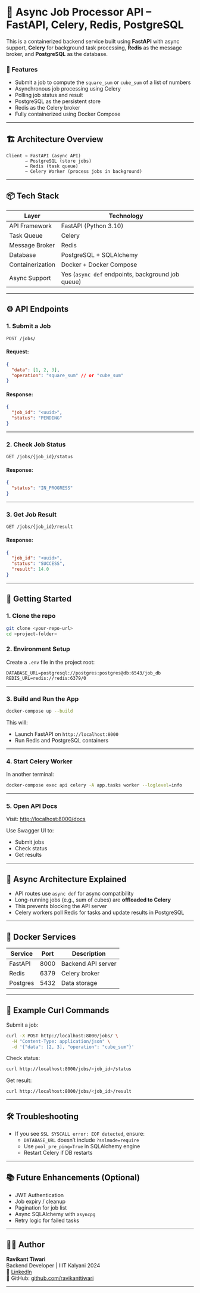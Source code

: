 # 🔧 Async Job Processor API – FastAPI, Celery, Redis, PostgreSQL

This is a containerized backend service built using **FastAPI** with async support, **Celery** for background task processing, **Redis** as the message broker, and **PostgreSQL** as the database.

### 🚀 Features

- Submit a job to compute the `square_sum` or `cube_sum` of a list of numbers
- Asynchronous job processing using Celery
- Polling job status and result
- PostgreSQL as the persistent store
- Redis as the Celery broker
- Fully containerized using Docker Compose

---

## 🏗️ Architecture Overview

```
Client → FastAPI (async API)
       → PostgreSQL (store jobs)
       → Redis (task queue)
       → Celery Worker (process jobs in background)
```

---

## 📦 Tech Stack

| Layer         | Technology              |
|---------------|--------------------------|
| API Framework | FastAPI (Python 3.10)    |
| Task Queue    | Celery                   |
| Message Broker| Redis                    |
| Database      | PostgreSQL + SQLAlchemy  |
| Containerization | Docker + Docker Compose |
| Async Support | Yes (`async def` endpoints, background job queue) |

---

## ⚙️ API Endpoints

### 1. **Submit a Job**
```
POST /jobs/
```

#### Request:
```json
{
  "data": [1, 2, 3],
  "operation": "square_sum" // or "cube_sum"
}
```

#### Response:
```json
{
  "job_id": "<uuid>",
  "status": "PENDING"
}
```

---

### 2. **Check Job Status**
```
GET /jobs/{job_id}/status
```

#### Response:
```json
{
  "status": "IN_PROGRESS"
}
```

---

### 3. **Get Job Result**
```
GET /jobs/{job_id}/result
```

#### Response:
```json
{
  "job_id": "<uuid>",
  "status": "SUCCESS",
  "result": 14.0
}
```

---

## 🚀 Getting Started

### 1. Clone the repo
```bash
git clone <your-repo-url>
cd <project-folder>
```

### 2. Environment Setup

Create a `.env` file in the project root:

```env
DATABASE_URL=postgresql://postgres:postgres@db:6543/job_db
REDIS_URL=redis://redis:6379/0
```

---

### 3. Build and Run the App

```bash
docker-compose up --build
```

This will:
- Launch FastAPI on `http://localhost:8000`
- Run Redis and PostgreSQL containers

---

### 4. Start Celery Worker

In another terminal:

```bash
docker-compose exec api celery -A app.tasks worker --loglevel=info
```

---

### 5. Open API Docs

Visit: [http://localhost:8000/docs](http://localhost:8000/docs)

Use Swagger UI to:
- Submit jobs
- Check status
- Get results

---

## 🧠 Async Architecture Explained

- API routes use `async def` for async compatibility
- Long-running jobs (e.g., sum of cubes) are **offloaded to Celery**
- This prevents blocking the API server
- Celery workers poll Redis for tasks and update results in PostgreSQL

---

## 🐳 Docker Services

| Service | Port | Description               |
|---------|------|---------------------------|
| FastAPI | 8000 | Backend API server        |
| Redis   | 6379 | Celery broker             |
| Postgres| 5432 | Data storage              |

---

## 🧪 Example Curl Commands

Submit a job:
```bash
curl -X POST http://localhost:8000/jobs/ \
  -H "Content-Type: application/json" \
  -d '{"data": [2, 3], "operation": "cube_sum"}'
```

Check status:
```bash
curl http://localhost:8000/jobs/<job_id>/status
```

Get result:
```bash
curl http://localhost:8000/jobs/<job_id>/result
```

---

## 🛠 Troubleshooting

- If you see `SSL SYSCALL error: EOF detected`, ensure:
  - `DATABASE_URL` doesn’t include `?sslmode=require`
  - Use `pool_pre_ping=True` in SQLAlchemy engine
  - Restart Celery if DB restarts

---

## 📚 Future Enhancements (Optional)

- JWT Authentication
- Job expiry / cleanup
- Pagination for job list
- Async SQLAlchemy with `asyncpg`
- Retry logic for failed tasks

---

## 🧑‍💻 Author

**Ravikant Tiwari**  
Backend Developer | IIIT Kalyani 2024  
💼 [LinkedIn](https://linkedin.com/in/ravikant-tiwari)  
🧠 GitHub: [github.com/ravikanttiwari](https://github.com/ravikanttiwari)

---


